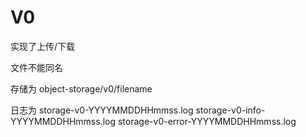 # V0

实现了上传/下载

文件不能同名

存储为 object-storage/v0/filename

日志为 storage-v0-YYYYMMDDHHmmss.log storage-v0-info-YYYYMMDDHHmmss.log storage-v0-error-YYYYMMDDHHmmss.log
